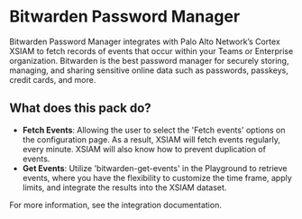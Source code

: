 # Bitwarden Password Manager 
  
Bitwarden Password Manager integrates with Palo Alto Network’s Cortex XSIAM to fetch records of events that occur within your Teams or Enterprise organization. 
Bitwarden is the best password manager for securely storing, managing, and sharing sensitive online data such as passwords, passkeys, credit cards, and more.

## What does this pack do?
- **Fetch Events**: Allowing the user to select the 'Fetch events' options on the configuration page. As a result, XSIAM will fetch events regularly, every minute. XSIAM will also know how to prevent duplication of events.
- **Get Events**: Utilize 'bitwarden-get-events' in the Playground to retrieve events, where you have the flexibility to customize the time frame, apply limits, and integrate the results into the XSIAM dataset.

For more information, see the integration documentation.